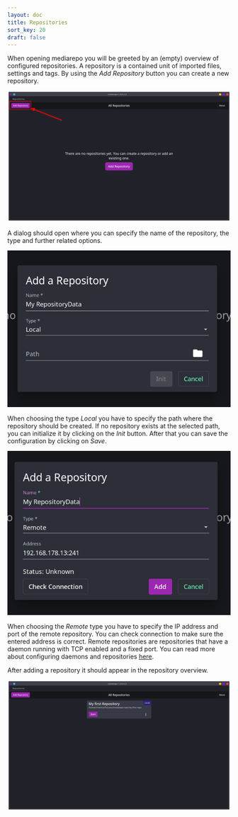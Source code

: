 ```yaml
---
layout: doc
title: Repositories
sort_key: 20
draft: false
---
```


When opening mediarepo you will be greeted by an (empty) overview of configured repositories.
A repository is a contained unit of imported files, settings and tags. 
By using the *Add Repository* button you can create a new repository.

![](/assets/images/mediarepo-empty-repo-view.png)

A dialog should open where you can specify the name of the repository, the type and further related options.

![](/assets/images/add-repository-dialog.png)

When choosing the type *Local* you have to specify the path where the repository should be created. 
If no repository exists at the selected path, you can initialize it by clicking on the *Init* button.
After that you can save the configuration by clicking on *Save*.

![](/assets/images/add-remote-repository-dialog.png)

When choosing the *Remote* type you have to specify the IP address and port of the remote repository. 
You can check connection to make sure the entered address is correct.
Remote repositories are repositories that have a daemon running with TCP enabled and a fixed port.
You can read more about configuring daemons and repositories [here](50_repo_configuration).

After adding a repository it should appear in the repository overview.

![](/assets/images/mediarepo-first-repository.png)